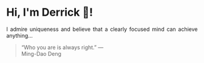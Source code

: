 # Hi, I'm Derrick 👋!
<p align="justify">I admire uniqueness and believe that a clearly focused mind can achieve anything...</p> 
<!-- #quote-start -->
<blockquote>&ldquo;Who you are is always right.&rdquo; &mdash; <footer>Ming-Dao Deng</footer></blockquote>
<!-- #quote-end -->
